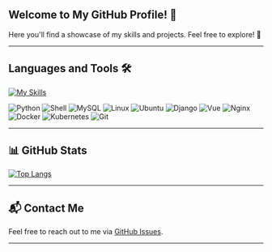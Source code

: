 <!-- <h1 align="center">
	<a href="https://git.io/typing-svg">
		<img src="https://readme-typing-svg.herokuapp.com?font=Fira+Code&color=F03A17&duration=4500&pause=1000&center=true&random=false&width=435&separator=%3C&lines=printf(%22hello%2C+world%5Cn%22);%3C%E4%BD%A0%E5%A5%BD%EF%BC%8C%E4%B8%96%E7%95%8C" alt="Typing SVG" />
	</a>
</h1> -->

<!-- ![image](https://github.com/VioletEvergardenZz/VioletEvergardenZz/blob/main/%E5%BE%AE%E4%BF%A1%E5%9B%BE%E7%89%87_20240506185420.jpg) -->

<!-- ![image](https://github.com/VioletEvergardenZz/VioletEvergardenZz/blob/main/IMG/1355035.jpeg) -->
<!-- --- -->

<!-- ### **_"花无凋零之时，意无传达之日；_** **_爱情亘古不变，紫罗兰永存于世"_** -->

<!-- --- -->

## Welcome to My GitHub Profile! 🚀

Here you'll find a showcase of my skills and projects. Feel free to explore! 🌟

---

## Languages and Tools 🛠️
[![My Skills](https://skillicons.dev/icons?i=py,bash,mysql,linux,ubuntu,django,vue,nginx,docker,kubernetes,git&theme=light)](https://skillicons.dev)

![Python](https://img.shields.io/badge/-Python-3776AB?style=flat&logo=python&logoColor=ffffff)
![Shell](https://img.shields.io/badge/-Shell-89E051?style=flat&logo=gnu-bash&logoColor=ffffff)
![MySQL](https://img.shields.io/badge/-MySQL-4479A1?style=flat&logo=mysql&logoColor=ffffff)
![Linux](https://img.shields.io/badge/-Linux-FCC624?style=flat&logo=linux&logoColor=ffffff)
![Ubuntu](https://img.shields.io/badge/-Ubuntu-E95420?style=flat&logo=ubuntu&logoColor=ffffff)
![Django](https://img.shields.io/badge/-Django-092E20?style=flat&logo=django&logoColor=ffffff)
![Vue](https://img.shields.io/badge/-Vue-4FC08D?style=flat&logo=vue.js&logoColor=ffffff)
![Nginx](https://img.shields.io/badge/-Nginx-009639?style=flat&logo=nginx&logoColor=ffffff)
![Docker](https://img.shields.io/badge/-Docker-2496ED?style=flat&logo=docker&logoColor=ffffff)
![Kubernetes](https://img.shields.io/badge/-Kubernetes-326CE5?style=flat&logo=kubernetes&logoColor=ffffff)
![Git](https://img.shields.io/badge/-Git-ED5A47?style=flat&logo=git&logoColor=%23ffffff)

---

## 📊 GitHub Stats

[![Top Langs](https://github-readme-stats.vercel.app/api/top-langs/?username=VioletEvergardenZz&layout=donut)](https://github.com/anuraghazra/github-readme-stats)

---

<!-- ## 📈 Activity Graph
[![Ashutosh's github activity graph](https://github-readme-activity-graph.vercel.app/graph?username=VioletEvergardenZz&theme=react-dark)](https://github.com/ashutosh00710/github-readme-activity-graph)

--- -->

## 📬 Contact Me

Feel free to reach out to me via [GitHub Issues](https://github.com/VioletEvergardenZz/VioletEvergardenZz/issues).

---


